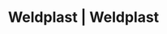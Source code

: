 ---
Filename: "eshop-products-variant406"
Link: "file:/Users/vinayakpatel/Downloads/www.weldplast.cz/eshop_products_compare/add/eshop-products-variant406"
product_name: "null"
product_id: "null"
title: "Weldplast | Weldplast"
product_desc: ""
product_specs: ""
product_downloads: ""
href: ""
p_desc_2: ""
accessories: ""
similar_products: ""
---